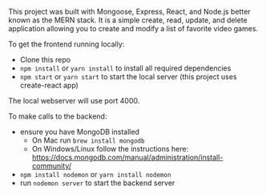 This project was built with Mongoose, Express, React, and Node.js better known as the MERN stack. It is a simple create, read, update, and delete application allowing you to create and modify a list of favorite video games.

To get the frontend running locally:

- Clone this repo
- `npm install` or `yarn install` to install all required dependencies
- `npm start` or `yarn start` to start the local server (this project uses create-react app)

The local webserver will use port 4000.

To make calls to the backend:

- ensure you have MongoDB installed
    - On Mac run `brew install mongodb`
    - On Windows/Linux follow the instructions here: https://docs.mongodb.com/manual/administration/install-community/
- `npm install nodemon` or `yarn install nodemon`
- run `nodemon server` to start the backend server